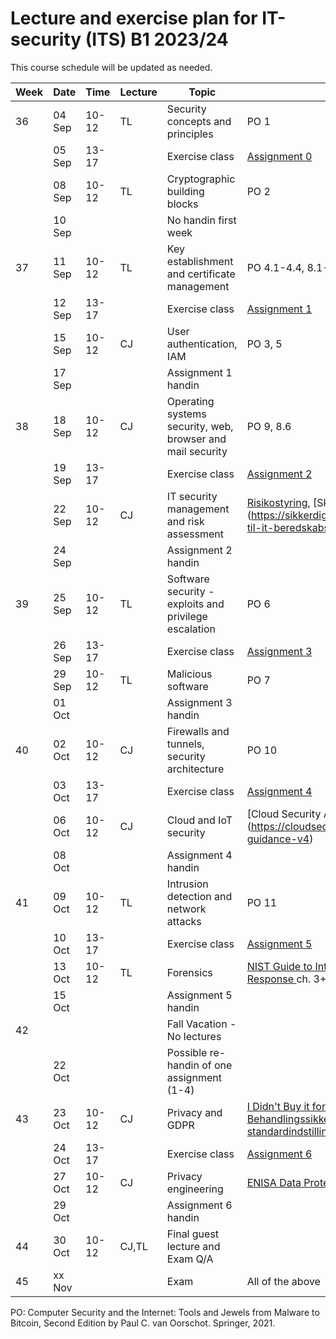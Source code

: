# Lecture and exercise plan for IT-security (ITS) B1 2023/24

This course schedule will be updated as needed.

| Week | Date   | Time             | Lecture | Topic                                                     | Material|
| ---- | ----   | -----            | ------- | -----                                                     | --------|
| 36   | 04 Sep | 10-12            | TL      | Security concepts and principles                          | PO 1
|      | 05 Sep | 13-17            |         | Exercise class                                            | [Assignment 0](assignments/assignment0.md)
|      | 08 Sep | 10-12            | TL      | Cryptographic building blocks                             | PO 2
|      | 10 Sep |                  |         | No handin first week                                      | 
| 37   | 11 Sep | 10-12            | TL      | Key establishment and certificate management              | PO 4.1-4.4, 8.1-8.5
|      | 12 Sep | 13-17            |         | Exercise class                                            | [Assignment 1](assignments/assignment1.md)
|      | 15 Sep | 10-12            | CJ      | User authentication, IAM                                  | PO 3, 5
|      | 17 Sep |                  |         | Assignment 1 handin                                       | 
| 38   | 18 Sep | 10-12            | CJ      | Operating systems security, web, browser and mail security| PO 9, 8.6
|      | 19 Sep | 13-17            |         | Exercise class                                            | [Assignment 2](assignments/assignment2.md)
|      | 22 Sep | 10-12            | CJ      | IT security management and risk assessment 		         | [Risikostyring](https://sikkerdigital.dk/media/6835/vejledning_til_risikostyring-_nden_for_informationssikkerhed_2020.pdf), [Skabelon til beredskabspolitik] (https://sikkerdigital.dk/Media/637787961326953184/skabelon-til-it-beredskabspolitik-2022.docx) 
|      | 24 Sep |                  |         | Assignment 2 handin                                       | 
| 39   | 25 Sep | 10-12            | TL      | Software security - exploits and privilege escalation     | PO 6
|      | 26 Sep | 13-17            |         | Exercise class                                            | [Assignment 3](assignments/assignment3.md)
|      | 29 Sep | 10-12            | TL      | Malicious software                                        | PO 7
|      | 01 Oct |                  |         | Assignment 3 handin                                       | 
| 40   | 02 Oct | 10-12            | CJ      | Firewalls and tunnels, security architecture              | PO 10
|      | 03 Oct | 13-17            |         | Exercise class                                            | [Assignment 4](assignments/assignment4.md)
|      | 06 Oct | 10-12            | CJ      | Cloud and IoT security                                    | [Cloud Security Alliance pp.8-35] (https://cloudsecurityalliance.org/download/artifacts/security-guidance-v4)
|      | 08 Oct |                  |         | Assignment 4 handin                                       | 
| 41   | 09 Oct | 10-12            | TL      | Intrusion detection and network attacks                   | PO 11
|      | 10 Oct | 13-17            |         | Exercise class                                            | [Assignment 5](assignments/assignment5.md)
|      | 13 Oct | 10-12            | TL      | Forensics                                                 | [NIST Guide to Integrating Forensic Techniques into Incident Response ](https://nvlpubs.nist.gov/nistpubs/legacy/sp/nistspecialpublication800-86.pdf) ch. 3+4
|      | 15 Oct |                  |         | Assignment 5 handin                                       | 
| 42   |        |                  |         | Fall Vacation - No lectures                               |
|      | 22 Oct |                  |         | Possible re-handin of one assignment (1-4)                |
| 43   | 23 Oct | 10-12            | CJ      | Privacy and GDPR				                             | [I Didn't Buy it for Myself, Cranor](http://lorrie.cranor.org/pubs/personalization-privacy.pdf)], og [Datatilsynet: Behandlingssikkerhed og databeskyttelse gennem design og standardindstillinger, del II]((https://www.datatilsynet.dk/Media/637689328983143992/Behandlingssikkerhed%20og%20databeskyttelse%20gennem%20design%20og%20standardindstillinger_2018.pdf))]
|      | 24 Oct | 13-17            |         | Exercise class                                            | [Assignment 6](assignments/assignment6.md)
|      | 27 Oct | 10-12            | CJ      | Privacy engineering                                       | [ENISA Data Protection Engineering](https://www.enisa.europa.eu/publications/data-protection-engineering/@@download/fullReport)
|      | 29 Oct |                  |         | Assignment 6 handin                                       | 
| 44   | 30 Oct | 10-12            | CJ,TL   | Final guest lecture and Exam Q/A                          | 
| 45   | xx Nov |                  |         | Exam                                                      | All of the above

PO: Computer Security and the Internet: Tools and Jewels from Malware to Bitcoin, Second Edition by Paul C. van Oorschot. Springer, 2021.
